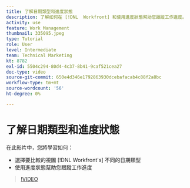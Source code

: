 ```yaml
---
title: 了解日期類型和進度狀態
description: 了解如何在 [!DNL  Workfront] 和使用進度狀態幫助您跟蹤工作進度。
activity: use
feature: Work Management
thumbnail: 335095.jpeg
type: Tutorial
role: User
level: Intermediate
team: Technical Marketing
kt: 8782
exl-id: 5504c294-80d4-4c37-8b41-9caf521cea27
doc-type: video
source-git-commit: 650e4d346e1792863930dcebafacab4c88f2a8bc
workflow-type: tm+mt
source-wordcount: '56'
ht-degree: 0%

---
```


# 了解日期類型和進度狀態

在此影片中，您將學習如何：

* 選擇要比較的視圖 [!DNL Workfront's] 不同的日期類型
* 使用進度狀態幫助您跟蹤工作進度

>[!VIDEO](https://video.tv.adobe.com/v/335095/?quality=12&learn=on)

<!---
Task progress status overview
Definitions for the project, task, and issue dates within Workfront
Project timelines
--->
